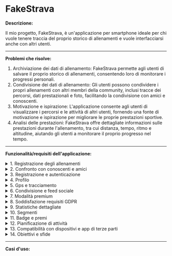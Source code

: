 # FakeStrava

**Descrizione:**

Il mio progetto, FakeStrava, è un'applicazione per smartphone ideale per chi vuole tenere traccia del proprio storico di allenamenti e vuole interfacciarsi anche con altri utenti. 

--------

**Problemi che risolve:**

1) Archiviazione dei dati di allenamento: FakeStrava permette agli utenti di salvare il proprio storico di allenamenti, consentendo loro di monitorare i progressi personali.
2) Condivisione dei dati di allenamento: Gli utenti possono condividere i propri allenamenti con altri membri della community, inclusi tracce dei percorsi, dati prestazionali e foto, facilitando la condivisione con amici e conoscenti.
3) Motivazione e ispirazione: L'applicazione consente agli utenti di visualizzare i percorsi e le attività di altri utenti, fornendo una fonte di motivazione e ispirazione per migliorare le proprie prestazioni sportive.
4) Analisi delle prestazioni: FakeStrava offre dettagliate informazioni sulle prestazioni durante l'allenamento, tra cui distanza, tempo, ritmo e altitudine, aiutando gli utenti a monitorare il proprio progresso nel tempo.

--------

**Funzionalità/requisiti dell'applicazione:**

<details>
<summary>  1. Registrazione degli allenamenti </summary>
<p>

--------

Gli utenti di Strava possono registrare e tenere traccia delle loro sessioni di allenamento. Possono inserire dettagli come il tipo di attività, la data, l'ora, la durata e la distanza percorsa. Questi dati vengono registrati per consentire agli utenti di monitorare i propri progressi nel tempo.

**Requisiti Funzionali Utente:**
- Gli utenti devono essere in grado di registrare dettagli specifici delle attività, tra cui il tipo di attività, la data e l'ora, la durata e la distanza percorsa.
  
- Devono poter aggiungere note o commenti alle sessioni di allenamento.
  
**Requisiti Non Funzionali Utente:**
- L'interfaccia utente per la registrazione deve essere intuitiva e facile da usare.

**Requisiti di Dominio:**
- L'applicazione deve garantire l'integrità dei dati registrati, evitando la modifica non autorizzata delle attività.

</p>
</details>

<details>
<summary> 2. Confronto con conoscenti e amici </summary>
<p>

--------

Strava permette agli utenti di confrontare le proprie performance con quelle dei loro amici e conoscenti. Questo avviene attraverso classifiche e confronti basati su dati come tempi, distanze e altre metriche, incoraggiando una sana competizione e la condivisione di successi.

**Requisiti Funzionali Utente:**
- Gli utenti devono poter visualizzare i risultati delle loro attività in confronto con quelli dei loro amici.
  
- Devono essere in grado di visualizzare classifiche o confronti basati su dati come tempi e distanze.

**Requisiti Non Funzionali Utente:**
- I risultati dei confronti devono essere visualizzati in modo chiaro e facilmente interpretabile.

**Requisiti di Dominio:**
- L'applicazione deve garantire che i dati dei confronti siano accurati e aggiornati.
  
</p>
</details>

<details>
<summary> 3. Registrazione e autenticazione </summary>
<p>

--------

Gli utenti devono registrarsi e autenticarsi nell'applicazione. Questo processo consente loro di creare un account personale, accedere in modo sicuro e mantenere un profilo utente. L'autenticazione assicura la protezione dei dati personali.

**Requisiti Funzionali Utente:**
- Gli utenti devono essere in grado di creare un account e accedere all'applicazione.
  
- Devono poter recuperare la password se dimenticata.
  
**Requisiti Non Funzionali Utente:**
- Il processo di registrazione e autenticazione deve essere semplice e sicuro.

**Requisiti di Dominio:**
- L'applicazione deve proteggere i dati dell'utente e rispettare le normative sulla privacy dei dati personali.

</p>
</details>

<details>
<summary> 4. Profilo </summary>
<p>

--------

Ciascun utente ha un profilo personale in Strava. Possono personalizzare il proprio profilo con informazioni personali come nome, età, sesso, foto del profilo e altre statistiche. Questo profilo è visibile ad altri utenti e fornisce una panoramica delle attività dell'utente.

**Requisiti Funzionali Utente:**
- Gli utenti devono poter creare e modificare il proprio profilo, aggiungendo informazioni come nome, età, sesso, foto del profilo e statistiche personali.
  
- Possono scegliere di condividere determinate informazioni del profilo con altri utenti.
  
**Requisiti Non Funzionali Utente:**
- Il profilo deve essere facilmente personalizzabile dall'utente.

**Requisiti di Dominio:**
- L'applicazione deve consentire agli utenti di gestire le proprie informazioni personali in modo sicuro.

</p>
</details>

<details>
<summary> 5. Gps e tracciamento </summary>
<p>

--------

Strava utilizza il GPS del dispositivo dell'utente per tracciare e registrare le attività in modo preciso. Questo include la mappatura dei percorsi, la misurazione della distanza percorsa, la velocità e altre metriche basate sulla posizione in tempo reale.

**Requisiti Funzionali Utente:**
- L'applicazione deve utilizzare il GPS del dispositivo per tracciare l'attività durante l'allenamento.
 
- Deve registrare dati come la posizione, la distanza percorsa e la mappa del percorso.
  
**Requisiti Non Funzionali Utente:**
- Il tracciamento GPS deve essere preciso e in tempo reale.

**Requisiti di Dominio:**
- L'applicazione deve garantire l'accuratezza dei dati di tracciamento e la protezione della privacy dell'utente.

</p>
</details>

<details>
<summary> 6. Condivisione e feed sociale </summary>
<p>

--------

Gli utenti possono condividere le proprie attività con la community di Strava attraverso un feed sociale. Possono anche interagire con le attività degli altri utenti, lasciando commenti, mettendo "Mi piace" e condividendo attività interessanti.

**Requisiti Funzionali Utente:**
- Gli utenti devono poter condividere le loro attività con altri utenti attraverso un feed sociale.
  
- Possono interagire con le attività altrui attraverso commenti, "Mi piace" e condivisione.
  
**Requisiti Non Funzionali Utente:**
- Il feed sociale deve essere accessibile e facilmente navigabile.

**Requisiti di Dominio:**
- L'applicazione deve proteggere la privacy dell'utente consentendo il controllo delle impostazioni di condivisione.

</p>
</details>

<details>
<summary> 7. Modalità premium </summary>
<p>

--------

Strava offre una modalità premium a pagamento che fornisce agli utenti funzionalità aggiuntive. Queste funzionalità premium possono includere analisi avanzate delle prestazioni, supporto prioritario e altre opzioni che migliorano l'esperienza dell'utente.

**Requisiti Funzionali Utente:**
- Gli utenti devono poter accedere a funzionalità premium tramite un abbonamento a pagamento.
  
- Queste funzionalità possono includere analisi avanzate e funzionalità aggiuntive.
  
**Requisiti Non Funzionali Utente:**
- Il processo di sottoscrizione di un abbonamento premium deve essere chiaro e semplice.

**Requisiti di Dominio:**
- L'applicazione deve gestire correttamente gli abbonamenti e garantire l'accesso alle funzionalità premium.

</p>
</details>

<details>
<summary> 8. Soddisfazione requisiti GDPR </summary>
<p>

--------

Strava deve rispettare i requisiti del Regolamento Generale sulla Protezione dei Dati (GDPR) per garantire la privacy e la sicurezza dei dati personali degli utenti. Ciò include la gestione del consenso dell'utente e la protezione dei dati personali.

**Requisiti Funzionali Utente:**
- L'applicazione deve rispettare i requisiti del GDPR in termini di protezione dei dati personali e consenso dell'utente.
    
**Requisiti Non Funzionali Utente:**
- Deve essere garantita la protezione dei dati personali dell'utente in conformità con le leggi sulla privacy.

**Requisiti di Dominio:**
- L'applicazione deve conformarsi alle leggi sulla privacy dei dati e consentire all'utente di gestire le proprie impostazioni di privacy.
</p>
</details>

<details>
<summary> 9. Statistiche dettagliate </summary>
<p>

--------

Strava fornisce statistiche dettagliate sulle attività degli utenti, come distanza, tempo, altitudine, velocità, frequenza cardiaca e altro. Queste statistiche aiutano gli utenti a valutare e analizzare le loro performance.

**Requisiti Funzionali Utente:**
- Gli utenti devono essere in grado di accedere a statistiche dettagliate delle loro attività, tra cui distanza, tempo, velocità, altitudine, frequenza cardiaca, ecc.
  
- Possono visualizzare queste statistiche in varie forme, come grafici e tabelle.
  
**Requisiti Non Funzionali Utente:**
- Le statistiche devono essere visualizzate in modo chiaro e comprensibile.

**Requisiti di Dominio:**
- L'applicazione deve calcolare e presentare in modo accurato le statistiche basate sui dati dell'attività.

</p>
</details>

<details>
<summary> 10. Segmenti </summary>
<p>

--------

Gli utenti possono creare e cercare segmenti specifici su percorsi. Strava tiene traccia dei tempi dei segmenti, consentendo agli utenti di confrontare le proprie prestazioni con gli altri atleti su segmenti specifici.

**Requisiti Funzionali Utente:**
- Gli utenti devono essere in grado di creare, cercare e competere su segmenti specifici dei percorsi.
  
- Possono visualizzare i tempi dei segmenti e confrontarli con altri atleti.
  
**Requisiti Non Funzionali Utente:**
- La visualizzazione dei segmenti e dei tempi deve essere chiara e facilmente accessibile.

**Requisiti di Dominio:**
- L'applicazione deve calcolare con precisione i tempi dei segmenti e consentire una competizione equa tra gli atleti.
</p>
</details>

<details>
<summary> 11. Badge e premi </summary>
<p>

--------

Strava offre badge e premi agli utenti in base alle loro realizzazioni. Questi possono includere badge per la copertura di determinate distanze, la conquista di segmenti o altri obiettivi specifici.

**Requisiti Funzionali Utente:**
- Gli utenti devono guadagnare badge e premi in base alle loro realizzazioni, come la copertura di determinate distanze o la conquista di segmenti.
  
- Possono visualizzare i badge nel proprio profilo.
  
**Requisiti Non Funzionali Utente:**
- L'applicazione deve notificare gli utenti quando guadagnano un badge o un premio.

**Requisiti di Dominio:**
- L'applicazione deve gestire l'assegnazione dei badge e dei premi in base a criteri specifici.

</p>
</details>

<details>
<summary> 12. Pianificazione di attività </summary>
<p>

--------

Gli utenti possono pianificare attività future e creare percorsi personalizzati su Strava. Possono impostare obiettivi per queste attività e visualizzare un calendario delle attività pianificate.

**Requisiti Funzionali Utente:**
- Gli utenti devono poter pianificare attività future, creare percorsi personalizzati e impostare obiettivi per tali attività.
  
- Possono visualizzare una lista delle attività pianificate nel loro calendario.
  
**Requisiti Non Funzionali Utente:**
- La pianificazione delle attività deve essere flessibile e facilmente gestibile.

**Requisiti di Dominio:**
- L'applicazione deve consentire agli utenti di pianificare attività in modo intuitivo e gestire i percorsi creati.

</p>
</details>

<details>
<summary> 13. Compatibilità con dispositivi e app di terze parti </summary>
<p>

--------

Strava è compatibile con una varietà di dispositivi e app di terze parti, consentendo agli utenti di collegare l'app a orologi GPS, sensori di frequenza cardiaca e altre applicazioni fitness.

**Requisiti Funzionali Utente:**
- Gli utenti devono essere in grado di connettere l'app Strava con dispositivi come orologi GPS, ciclocomputer, ecc.
  
- Possono sincronizzare i dati delle attività con altre applicazioni e servizi di terze parti.
  
**Requisiti Non Funzionali Utente:**
- La connettività con i dispositivi e le app di terze parti deve essere affidabile.

**Requisiti di Dominio:**
- L'applicazione deve supportare una varietà di dispositivi e app di terze parti popolari.

</p>
</details>

<details>
<summary> 14. Obiettivi e sfide </summary>
<p>

--------

Gli utenti possono impostare obiettivi personali per le loro attività e partecipare a sfide comunitarie. Questi obiettivi e sfide forniscono motivazione aggiuntiva agli utenti per migliorare le proprie performance.

**Requisiti Funzionali Utente:**
- Gli utenti devono essere in grado di impostare obiettivi personali per le proprie attività, come una determinata distanza o tempo.
  
- Possono partecipare a sfide proposte dall'app o da altri utenti.
  
**Requisiti Non Funzionali Utente:**
- L'applicazione deve notificare gli utenti sugli obiettivi raggiunti e sulle sfide disponibili.

**Requisiti di Dominio:**
- L'applicazione deve calcolare e tenere traccia del progresso verso gli obiettivi e le sfide.

</p>
</details>

--------

**Casi d'uso:**












